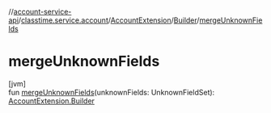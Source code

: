//[account-service-api](../../../../index.md)/[classtime.service.account](../../index.md)/[AccountExtension](../index.md)/[Builder](index.md)/[mergeUnknownFields](merge-unknown-fields.md)

# mergeUnknownFields

[jvm]\
fun [mergeUnknownFields](merge-unknown-fields.md)(unknownFields: UnknownFieldSet): [AccountExtension.Builder](index.md)
